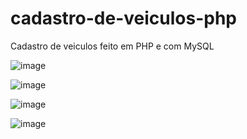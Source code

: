 # cadastro-de-veiculos-php
Cadastro de veiculos feito em PHP e com MySQL

![image](https://user-images.githubusercontent.com/66120423/185473236-63aa0a63-50ea-4650-bb93-7839d161022b.png)

![image](https://user-images.githubusercontent.com/66120423/185473557-858db9df-e297-4ac1-9891-f176d15abba4.png)

![image](https://user-images.githubusercontent.com/66120423/185478076-23e3fdc0-4262-4bac-b80c-a277e0db0475.png)

![image](https://user-images.githubusercontent.com/66120423/185473773-15d764d0-60c5-4ed8-8d72-dcb45d36a49e.png)
